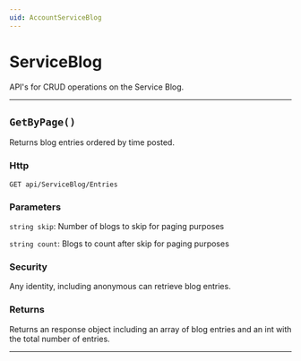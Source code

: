 ```yaml
---
uid: AccountServiceBlog
---
```


# ServiceBlog

API's for CRUD operations on the Service Blog.

***

## `GetByPage()`

Returns blog entries ordered by time posted.

### Http

`GET api/ServiceBlog/Entries`

### Parameters

`string skip`:	Number of blogs to skip for paging purposes

`string count`:	Blogs to count after skip for paging purposes



### Security

Any identity, including anonymous can retrieve blog entries.

### Returns

Returns an response object including an array of blog entries and an int with the total number of entries.

***
